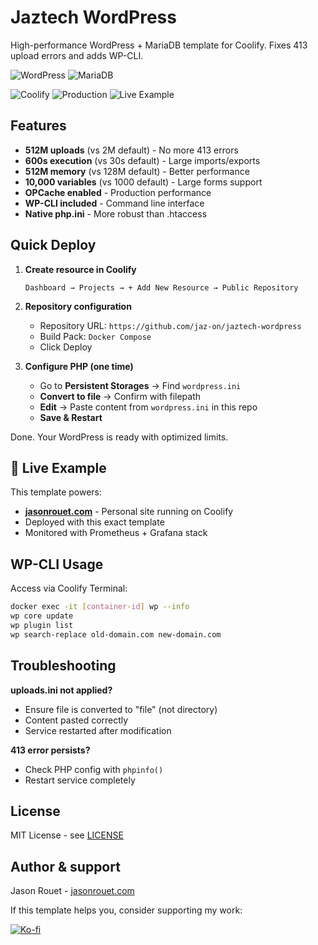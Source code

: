 # Jaztech WordPress

High-performance WordPress + MariaDB template for Coolify. Fixes 413 upload errors and adds WP-CLI.

![WordPress](https://img.shields.io/badge/WordPress-latest-blue)
![MariaDB](https://img.shields.io/badge/MariaDB-11-blue)

![Coolify](https://img.shields.io/badge/Coolify-Ready-green)
![Production](https://img.shields.io/badge/Production-Ready-orange)
![Live Example](https://img.shields.io/badge/Live%20Example-jasonrouet.com-blue)

## Features

- **512M uploads** (vs 2M default) - No more 413 errors
- **600s execution** (vs 30s default) - Large imports/exports  
- **512M memory** (vs 128M default) - Better performance
- **10,000 variables** (vs 1000 default) - Large forms support
- **OPCache enabled** - Production performance
- **WP-CLI included** - Command line interface
- **Native php.ini** - More robust than .htaccess

## Quick Deploy

1. **Create resource in Coolify**
   ```
   Dashboard → Projects → + Add New Resource → Public Repository
   ```

2. **Repository configuration**
   - Repository URL: `https://github.com/jaz-on/jaztech-wordpress`
   - Build Pack: `Docker Compose`
   - Click Deploy

3. **Configure PHP (one time)**
   - Go to **Persistent Storages** → Find `wordpress.ini`
   - **Convert to file** → Confirm with filepath
   - **Edit** → Paste content from `wordpress.ini` in this repo
   - **Save & Restart**

Done. Your WordPress is ready with optimized limits.

## 🚀 Live Example

This template powers:
- **[jasonrouet.com](https://jasonrouet.com)** - Personal site running on Coolify
- Deployed with this exact template
- Monitored with Prometheus + Grafana stack

## WP-CLI Usage

Access via Coolify Terminal:
```bash
docker exec -it [container-id] wp --info
wp core update
wp plugin list
wp search-replace old-domain.com new-domain.com
```

## Troubleshooting

**uploads.ini not applied?**
- Ensure file is converted to "file" (not directory)
- Content pasted correctly
- Service restarted after modification

**413 error persists?**
- Check PHP config with `phpinfo()`
- Restart service completely

## License

MIT License - see [LICENSE](LICENSE)

## Author & support

Jason Rouet - [jasonrouet.com](https://jasonrouet.com)

If this template helps you, consider supporting my work:

[![Ko-fi](https://img.shields.io/badge/Ko--fi-Support%20me-red?logo=ko-fi&style=for-the-badge)](https://ko-fi.com/jasonrouet)